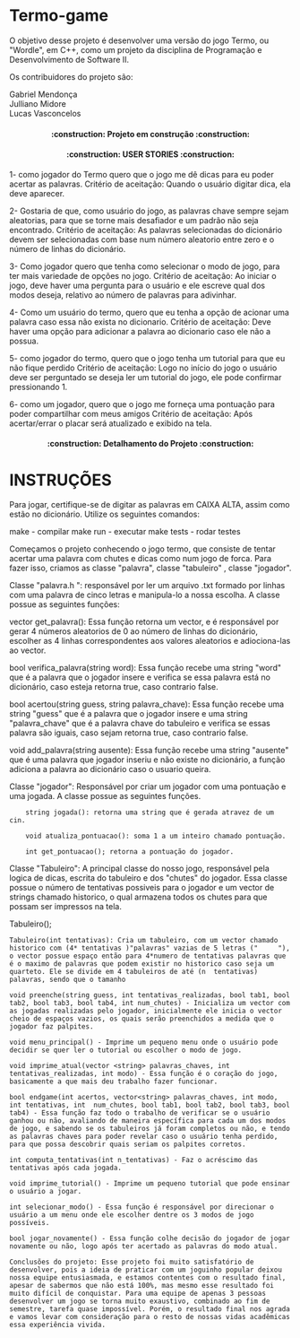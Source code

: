 # Termo-game

O objetivo desse projeto é desenvolver uma versão do jogo Termo,
ou "Wordle", em C++, como um projeto da disciplina de Programação
e Desenvolvimento de Software II.

Os contribuidores do projeto são:

Gabriel Mendonça <br>
Julliano Midore <br>
Lucas Vasconcelos <br>

<h4 align="center">
:construction: Projeto em construção :construction:
</h4>

<h4 align="center">
:construction: USER STORIES :construction:
</h4>

  1- como jogador do Termo quero que o jogo me dê dicas para eu poder acertar as palavras.
  Critério de aceitação: Quando o usuário digitar dica, ela deve aparecer. 
  
  2- Gostaria de que, como usuário do jogo, as palavras chave sempre sejam aleatorias, para que se torne mais desafiador e um padrão não seja encontrado.
  Critério de aceitação: As palavras selecionadas do dicionário devem ser selecionadas com base num número aleatorio entre zero e o número de linhas do dicionário. 
  
  3- Como jogador quero que tenha como selecionar o modo de jogo, para ter mais variedade de opções no jogo.
  Critério de aceitação: Ao iniciar o jogo, deve haver uma pergunta para o usuário e ele escreve qual dos modos deseja, relativo ao número de palavras para adivinhar.
  
  4- Como um usuário do termo, quero que eu tenha a opção de acionar uma palavra caso essa não exista no dicionario.
  Critério de aceitação: Deve haver uma opção para adicionar a palavra ao dicionario caso ele não a possua.
  
  5- como jogador do termo, quero que o jogo tenha um tutorial para que eu não fique perdido
  Critério de aceitação: Logo no início do jogo o usuário deve ser perguntado se deseja ler um tutorial do jogo, ele pode confirmar pressionando 1.
  
  6- como um jogador, quero que o jogo me forneça uma pontuação para poder compartilhar com meus amigos
  Critério de aceitação: Após acertar/errar o placar será atualizado e exibido na tela. 
  

<h4 align="center">
:construction: Detalhamento do Projeto :construction:
</h4>
<h1> INSTRUÇÕES </h1> 
Para jogar, certifique-se de digitar as palavras em CAIXA ALTA, assim como estão no dicionário. 
Utilize os seguintes comandos:  

make - compilar 
make run - executar
make tests - rodar testes 

Começamos o projeto conhecendo o jogo termo, que consiste de tentar acertar uma palavra com chutes e dicas como num jogo de forca. Para fazer isso, criamos as classe "palavra", classe "tabuleiro" , classe "jogador". 

Classe "palavra.h ": responsável por ler um arquivo .txt formado por linhas com uma palavra de cinco letras e manipula-lo a nossa escolha. A classe possue as seguintes funções:

vector <string> get_palavra(): Essa função retorna um vector, e é responsável por gerar 4 números aleatorios de 0 ao número de linhas do dicionário, escolher as 4 linhas correspondentes aos valores aleatorios e adiociona-las ao vector.

bool verifica_palavra(string word): Essa função recebe uma string "word" que é a palavra que o jogador insere e verifica se essa palavra está no dicionário, caso esteja retorna true, caso contrario false.

bool acertou(string guess, string palavra_chave): Essa função recebe uma string "guess" que é a palavra que o jogador insere e uma string "palavra_chave" que é a palavra chave do tabuleiro e verifica se essas palavra são iguais, caso sejam retorna true, caso contrario false.

void add_palavra(string ausente): Essa função recebe uma string "ausente" que é uma palavra que jogador inseriu e não existe no dicionário, a função adiciona a palavra ao dicionário caso o usuario queira.

Classe "jogador": Responsável por criar um jogador com uma pontuação e uma jogada. A classe possue as seguintes funções.
     
        string jogada(): retorna uma string que é gerada atravez de um cin.
      
        void atualiza_pontuacao(): soma 1 a um inteiro chamado pontuação.
       
        int get_pontuacao(); retorna a pontuação do jogador.


Classe "Tabuleiro": A principal classe do nosso jogo, responsável pela logica de dicas, escrita do tabuleiro e dos "chutes" do jogador. Essa classe possue o número de tentativas possiveis para o jogador e um vector de strings chamado historico, o qual armazena todos os chutes para que possam ser impressos na tela.

Tabuleiro();
    
    Tabuleiro(int tentativas): Cria um tabuleiro, com um vector chamado historico com (4* tentativas )"palavras" vazias de 5 letras ("     "), o vector possue espaço então para 4*numero de tentativas palavras que é o maximo de palavras que podem existir no historico caso seja um quarteto. Ele se divide em 4 tabuleiros de até (n  tentativas) palavras, sendo que o tamanho
    
    void preenche(string guess, int tentativas_realizadas, bool tab1, bool tab2, bool tab3, bool tab4, int num_chutes) - Inicializa um vector com as jogadas realizadas pelo jogador, inicialmente ele inicia o vector cheio de espaços vazios, os quais serão preenchidos a medida que o jogador faz palpites. 
    
    void menu_principal() - Imprime um pequeno menu onde o usuário pode decidir se quer ler o tutorial ou escolher o modo de jogo. 
   
    void imprime_atual(vector <string> palavras_chaves, int tentativas_realizadas, int modo) - Essa função é o coração do jogo, basicamente a que mais deu trabalho fazer funcionar.

    bool endgame(int acertos, vector<string> palavras_chaves, int modo, int tentativas, int  num_chutes, bool tab1, bool tab2, bool tab3, bool tab4) - Essa função faz todo o trabalho de verificar se o usuário ganhou ou não, avaliando de maneira específica para cada um dos modos de jogo, e sabendo se os tabuleiros já foram completos ou não, e tendo as palavras chaves para poder revelar caso o usuário tenha perdido, para que possa descobrir quais seriam os palpites corretos. 

    int computa_tentativas(int n_tentativas) - Faz o acréscimo das tentativas após cada jogada. 

    void imprime_tutorial() - Imprime um pequeno tutorial que pode ensinar o usuário a jogar. 

    int selecionar_modo() - Essa função é responsável por direcionar o usuário a um menu onde ele escolher dentre os 3 modos de jogo possíveis.

    bool jogar_novamente() - Essa função colhe decisão do jogador de jogar novamente ou não, logo após ter acertado as palavras do modo atual.

    Conclusões do projeto: Esse projeto foi muito satisfatório de desenvolver, pois a ideia de praticar com um joguinho popular deixou nossa equipe entusiasmada, e estamos contentes com o resultado final, apesar de sabermos que não está 100%, mas mesmo esse resultado foi muito difícil de conquistar. Para uma equipe de apenas 3 pessoas desenvolver um jogo se torna muito exaustivo, combinado ao fim de semestre, tarefa quase impossível. Porém, o resultado final nos agrada e vamos levar com consideração para o resto de nossas vidas acadêmicas essa experiência vivida.  
